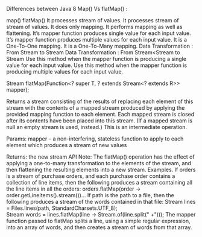 Differences between Java 8 Map() Vs flatMap() :

map()	                                    flatMap()
It processes stream of values.	           It processes stream of stream of values.
It does only mapping.	                   It performs mapping as well as flattening.
It’s mapper function produces 
single value for each input value.	       It’s mapper function produces multiple values for each input value.
It is a One-To-One mapping.	               It is a One-To-Many mapping.
Data Transformation : From Stream to 
Stream	Data Transformation                : From Stream<Stream to Stream
Use this method when the mapper 
function is producing a single value 
for each input value.	                    Use this method when the mapper function is producing multiple values for each input value.


<R> Stream<R> flatMap(Function<? super T, ? extends Stream<? extends R>> mapper);

Returns a stream consisting of the results of replacing each element of this stream
with the contents of a mapped stream produced by applying the provided mapping function 
to each element. Each mapped stream is closed after its contents have been placed into 
this stream. (If a mapped stream is null an empty stream is used, instead.)
This is an intermediate operation.

Params:
mapper – a non-interfering, stateless function to apply to each element which produces 
a stream of new values

Returns:
the new stream
API Note:
The flatMap() operation has the effect of applying a one-to-many transformation to the 
elements of the stream, and then flattening the resulting elements into a new stream.
Examples.
If orders is a stream of purchase orders, and each purchase order contains a collection
of line items, then the following produces a stream containing all the line items in 
all the orders:
orders.flatMap(order -> order.getLineItems().stream())...
If path is the path to a file, then the following produces a stream of the words 
contained in that file:
Stream<String> lines = Files.lines(path, StandardCharsets.UTF_8);  
Stream<String> words = lines.flatMap(line -> Stream.of(line.split(" +")));
The mapper function passed to flatMap splits a line, using a simple regular expression,
into an array of words, and then creates a stream of words from that array.
